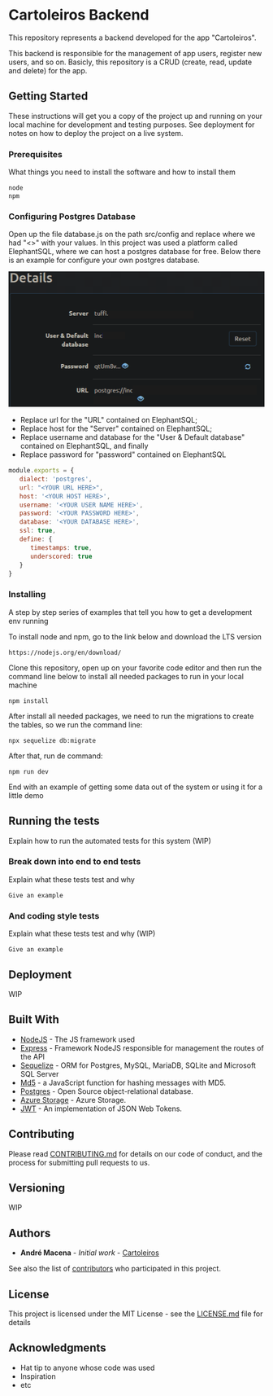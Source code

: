 # Cartoleiros Backend
 This repository represents a backend developed for the app "Cartoleiros".

This backend is responsible for the management of app users, register new users, and so on. Basicly, this repository is a CRUD (create, read, update and delete) for the app.

## Getting Started

These instructions will get you a copy of the project up and running on your local machine for development and testing purposes. See deployment for notes on how to deploy the project on a live system.

### Prerequisites

What things you need to install the software and how to install them

```
node
npm 
```
### Configuring Postgres Database

Open up the file database.js on the path src/config and replace where we had "<>" with your values. In this project was used a platform called ElephantSQL, where we can host a postgres database for free. Below there is an example for configure your own postgres database.

<p align="center">
  <img src="src/images/postgres.png"/>
</p>

* Replace url for the "URL" contained on ElephantSQL;
* Replace host for the "Server" contained on ElephantSQL;
* Replace username and database for the "User & Default database" contained on ElephantSQL, and finally
* Replace password for "password" contained on ElephantSQL
``` Javascript
module.exports = {
   dialect: 'postgres',
   url: "<YOUR URL HERE>",
   host: '<YOUR HOST HERE>',
   username: '<YOUR USER NAME HERE>',
   password: '<YOUR PASSWORD HERE>',
   database: '<YOUR DATABASE HERE>',
   ssl: true,
   define: {
      timestamps: true,
      underscored: true
   }
}
```

### Installing

A step by step series of examples that tell you how to get a development env running

To install node and npm, go to the link below and download the LTS version

``` 
https://nodejs.org/en/download/
```

Clone this repository, open up on your favorite code editor and then run the command line below to install all needed packages to run in your local machine

``` 
npm install
```
After install all needed packages, we need to run the migrations to create the tables, so we run the command line:
```
npx sequelize db:migrate
```
After that, run de command:

```
npm run dev
```

End with an example of getting some data out of the system or using it for a little demo

## Running the tests

Explain how to run the automated tests for this system (WIP)

### Break down into end to end tests

Explain what these tests test and why

```
Give an example
```

### And coding style tests

Explain what these tests test and why (WIP)

```
Give an example
```

## Deployment

WIP

## Built With

* [NodeJS](https://nodejs.org/en/) - The JS framework used
* [Express](https://expressjs.com/en/4x/api.html) - Framework NodeJS responsible for management the routes of the API
* [Sequelize](https://sequelize.org/v5/) - ORM for Postgres, MySQL, MariaDB, SQLite and Microsoft SQL Server
* [Md5](https://www.npmjs.com/package/md5) - a JavaScript function for hashing messages with MD5.
* [Postgres](https://www.postgresql.org/) - Open Source object-relational database.
* [Azure Storage](https://azure.microsoft.com/pt-br/services/storage/) - Azure Storage.
* [JWT](https://www.npmjs.com/package/jsonwebtoken) - An implementation of JSON Web Tokens.

## Contributing

Please read [CONTRIBUTING.md]() for details on our code of conduct, and the process for submitting pull requests to us.

## Versioning

WIP

## Authors

* **André Macena** - *Initial work* - [Cartoleiros](https://github.com/andrmacena/cartoleiros-backend)

See also the list of [contributors](https://github.com/andrmacena/cartoleiros-backend/graphs/contributors) who participated in this project.

## License

This project is licensed under the MIT License - see the [LICENSE.md](LICENSE.md) file for details

## Acknowledgments

* Hat tip to anyone whose code was used
* Inspiration
* etc
